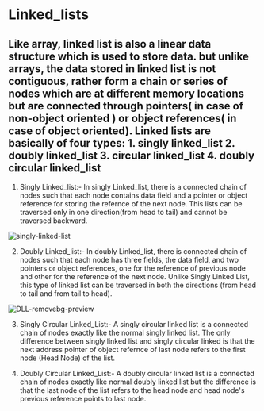 # Linked_lists
Like array, linked list is also a linear data structure which is used to store data. but unlike arrays, the data stored in linked list is not contiguous, rather form a chain or series of nodes which are at different memory locations but are connected through pointers( in case of non-object oriented ) or object references( in case of object oriented). 
Linked lists are basically of four types:
    1. singly linked_list
    2. doubly linked_list
    3. circular linked_list
    4. doubly circular linked_list
-------------------------------------------------------------------------------------------------------------------------------------------------------------------------
1. Singly Linked_list:- In singly Linked_list, there is a connected chain of nodes such that each node contains data field and a pointer or object reference for storing the refernce of the next node. This lists can be traversed only in one direction(from head to tail) and cannot be traversed backward.


![singly-linked-list](https://user-images.githubusercontent.com/131320569/233594539-b9722507-dea1-4923-a9dc-519ebf576ea2.png)

2. Doubly Linked_list:- In doubly Linked_list, there is connected chain of nodes such that each node has three fields, the data field, and two pointers or object references, one for the reference of previous node and other for the reference of the next node. Unlike Singly Linked List, this type of linked list can be traversed in both the directions (from head to tail and from tail to head).


![DLL-removebg-preview](https://user-images.githubusercontent.com/131320569/233598628-85939937-b69f-41eb-99be-43b6a76f5fa3.png)


3. Singly Circular Linked_List:- A singly circular linked list is a connected chain of nodes exactly like the normal singly linked list. The only difference between singly linked list and singly circular linked is that the next address pointer of object refernce of last node refers to the first node (Head Node) of the list.

4. Doubly Circular Linked_List:- A doubly circular linked list is a connected chain of nodes exactly like normal doubly linked list but the difference is that the last node of the list refers to the head node and head node's previous reference points to last node.
